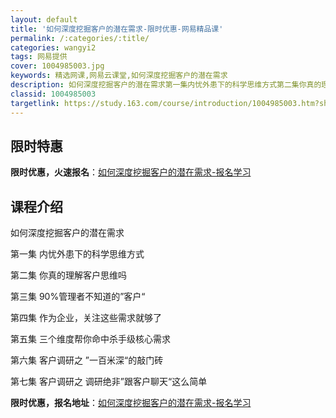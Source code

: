```yaml
---
layout: default
title: '如何深度挖掘客户的潜在需求-限时优惠-网易精品课'
permalink: /:categories/:title/
categories: wangyi2
tags: 网易提供
cover: 1004985003.jpg
keywords: 精选网课,网易云课堂,如何深度挖掘客户的潜在需求
description: 如何深度挖掘客户的潜在需求第一集内忧外患下的科学思维方式第二集你真的理解客户思维吗第三集90%管理者不知道的”客户“第四
classid: 1004985003
targetlink: https://study.163.com/course/introduction/1004985003.htm?share=1&shareId=1025206652&utm_campaign=share&utm_medium=iphoneShare&utm_source=&utm_u=1025206652
---
```


## 限时特惠

**限时优惠，火速报名**：[如何深度挖掘客户的潜在需求-报名学习](https://study.163.com/course/introduction/1004985003.htm?share=1&shareId=1025206652&utm_campaign=share&utm_medium=iphoneShare&utm_source=&utm_u=1025206652)

## 课程介绍

如何深度挖掘客户的潜在需求

第一集 内忧外患下的科学思维方式

第二集 你真的理解客户思维吗

第三集 90%管理者不知道的”客户“

第四集 作为企业，关注这些需求就够了

第五集 三个维度帮你命中杀手级核心需求

第六集 客户调研之 ”一百米深“的敲门砖

第七集 客户调研之 调研绝非”跟客户聊天“这么简单

**限时优惠，报名地址**：[如何深度挖掘客户的潜在需求-报名学习](https://study.163.com/course/introduction/1004985003.htm?share=1&shareId=1025206652&utm_campaign=share&utm_medium=iphoneShare&utm_source=&utm_u=1025206652)

